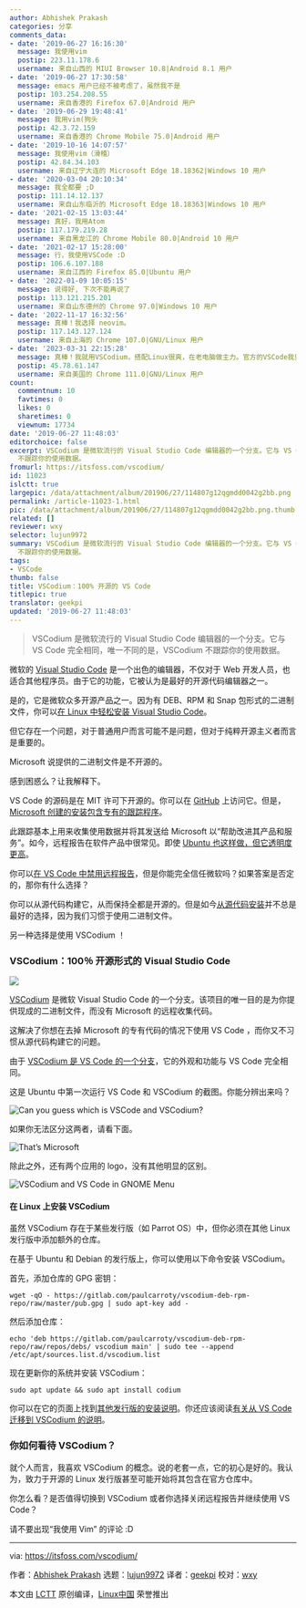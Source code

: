 ```yaml
---
author: Abhishek Prakash
categories: 分享
comments_data:
- date: '2019-06-27 16:16:30'
  message: 我使用vim
  postip: 223.11.178.6
  username: 来自山西的 MIUI Browser 10.8|Android 8.1 用户
- date: '2019-06-27 17:30:58'
  message: emacs 用户已经不被考虑了，虽然我不是
  postip: 103.254.208.55
  username: 来自香港的 Firefox 67.0|Android 用户
- date: '2019-06-29 19:48:41'
  message: 我用vim(狗头
  postip: 42.3.72.159
  username: 来自香港的 Chrome Mobile 75.0|Android 用户
- date: '2019-10-16 14:07:57'
  message: 我使用vim（滑稽）
  postip: 42.84.34.103
  username: 来自辽宁大连的 Microsoft Edge 18.18362|Windows 10 用户
- date: '2020-03-04 20:10:34'
  message: 我全都要 ;D
  postip: 111.14.12.137
  username: 来自山东临沂的 Microsoft Edge 18.18363|Windows 10 用户
- date: '2021-02-15 13:03:44'
  message: 真好，我用Atom
  postip: 117.179.219.28
  username: 来自黑龙江的 Chrome Mobile 80.0|Android 10 用户
- date: '2021-02-17 15:28:00'
  message: 行，我使用VSCode :D
  postip: 106.6.107.188
  username: 来自江西的 Firefox 85.0|Ubuntu 用户
- date: '2022-01-09 10:05:15'
  message: 说得好, 下次不能再说了
  postip: 113.121.215.201
  username: 来自山东德州的 Chrome 97.0|Windows 10 用户
- date: '2022-11-17 16:32:56'
  message: 真棒！我选择 neovim。
  postip: 117.143.127.124
  username: 来自上海的 Chrome 107.0|GNU/Linux 用户
- date: '2023-03-31 22:15:28'
  message: 真棒！我就用VSCodium，搭配Linux很爽，在老电脑做主力。官方的VSCode我只在Windows上面用
  postip: 45.78.61.147
  username: 来自美国的 Chrome 111.0|GNU/Linux 用户
count:
  commentnum: 10
  favtimes: 0
  likes: 0
  sharetimes: 0
  viewnum: 17734
date: '2019-06-27 11:48:03'
editorchoice: false
excerpt: VSCodium 是微软流行的 Visual Studio Code 编辑器的一个分支。它与 VS Code 完全相同，唯一不同的是，VSCodium
  不跟踪你的使用数据。
fromurl: https://itsfoss.com/vscodium/
id: 11023
islctt: true
largepic: /data/attachment/album/201906/27/114807g12qgmdd0042g2bb.png
permalink: /article-11023-1.html
pic: /data/attachment/album/201906/27/114807g12qgmdd0042g2bb.png.thumb.jpg
related: []
reviewer: wxy
selector: lujun9972
summary: VSCodium 是微软流行的 Visual Studio Code 编辑器的一个分支。它与 VS Code 完全相同，唯一不同的是，VSCodium
  不跟踪你的使用数据。
tags:
- VSCode
thumb: false
title: VSCodium：100% 开源的 VS Code
titlepic: true
translator: geekpi
updated: '2019-06-27 11:48:03'
---
```



> 
> VSCodium 是微软流行的 Visual Studio Code 编辑器的一个分支。它与 VS Code 完全相同，唯一不同的是，VSCodium 不跟踪你的使用数据。
> 
> 
> 


微软的 [Visual Studio Code](https://code.visualstudio.com/) 是一个出色的编辑器，不仅对于 Web 开发人员，也适合其他程序员。由于它的功能，它被认为是最好的开源代码编辑器之一。


是的，它是微软众多开源产品之一。因为有 DEB、RPM 和 Snap 包形式的二进制文件，你可以[在 Linux 中轻松安装 Visual Studio Code](https://itsfoss.com/install-visual-studio-code-ubuntu/)。


但它存在一个问题，对于普通用户而言可能不是问题，但对于纯粹开源主义者而言是重要的。


Microsoft 说提供的二进制文件是不开源的。


感到困惑么？让我解释下。


VS Code 的源码是在 MIT 许可下开源的。你可以在 [GitHub](https://github.com/Microsoft/vscode) 上访问它。但是，[Microsoft 创建的安装包含专有的跟踪程序](https://github.com/Microsoft/vscode/issues/60#issuecomment-161792005)。


此跟踪基本上用来收集使用数据并将其发送给 Microsoft 以“帮助改进其产品和服务”。如今，远程报告在软件产品中很常见。即使 [Ubuntu 也这样做，但它透明度更高](https://itsfoss.com/ubuntu-data-collection-stats/)。


你可以[在 VS Code 中禁用远程报告](https://code.visualstudio.com/docs/supporting/faq#_how-to-disable-telemetry-reporting)，但是你能完全信任微软吗？如果答案是否定的，那你有什么选择？


你可以从源代码构建它，从而保持全都是开源的。但是如今[从源代码安装](https://itsfoss.com/install-software-from-source-code/)并不总是最好的选择，因为我们习惯于使用二进制文件。


另一种选择是使用 VSCodium ！


### VSCodium：100％ 开源形式的 Visual Studio Code


![](/data/attachment/album/201906/27/114807g12qgmdd0042g2bb.png)


[VSCodium](https://vscodium.com/) 是微软 Visual Studio Code 的一个分支。该项目的唯一目的是为你提供现成的二进制文件，而没有 Microsoft 的远程收集代码。


这解决了你想在去掉 Microsoft 的专有代码的情况下使用 VS Code ，而你又不习惯从源代码构建它的问题。


由于 [VSCodium 是 VS Code 的一个分支](https://github.com/VSCodium/vscodium)，它的外观和功能与 VS Code 完全相同。


这是 Ubuntu 中第一次运行 VS Code 和 VSCodium 的截图。你能分辨出来吗？


![Can you guess which is VSCode and VSCodium?](/data/attachment/album/201906/27/114811mgi05zlhld36ulld.png)


如果你无法区分这两者，请看下面。


![That’s Microsoft](/data/attachment/album/201906/27/114813spyp99p7poo97pre.png)


除此之外，还有两个应用的 logo，没有其他明显的区别。


![VSCodium and VS Code in GNOME Menu](/data/attachment/album/201906/27/114815ym8s8ycd8ays81yz.jpg)


#### 在 Linux 上安装 VSCodium


虽然 VSCodium 存在于某些发行版（如 Parrot OS）中，但你必须在其他 Linux 发行版中添加额外的仓库。


在基于 Ubuntu 和 Debian 的发行版上，你可以使用以下命令安装 VSCodium。


首先，添加仓库的 GPG 密钥：



```
wget -qO - https://gitlab.com/paulcarroty/vscodium-deb-rpm-repo/raw/master/pub.gpg | sudo apt-key add -
```

然后添加仓库：



```
echo 'deb https://gitlab.com/paulcarroty/vscodium-deb-rpm-repo/raw/repos/debs/ vscodium main' | sudo tee --append /etc/apt/sources.list.d/vscodium.list
```

现在更新你的系统并安装 VSCodium：



```
sudo apt update && sudo apt install codium
```

你可以在它的页面上找到[其他发行版的安装说明](https://vscodium.com/#install)。你还应该阅读[有关从 VS Code 迁移到 VSCodium 的说明](https://vscodium.com/#migrate)。


### 你如何看待 VSCodium？


就个人而言，我喜欢 VSCodium 的概念。说的老套一点，它的初心是好的。我认为，致力于开源的 Linux 发行版甚至可能开始将其包含在官方仓库中。


你怎么看？是否值得切换到 VSCodium 或者你选择关闭远程报告并继续使用 VS Code？


请不要出现“我使用 Vim” 的评论 :D




---


via: <https://itsfoss.com/vscodium/>


作者：[Abhishek Prakash](https://itsfoss.com/author/abhishek/) 选题：[lujun9972](https://github.com/lujun9972) 译者：[geekpi](https://github.com/geekpi) 校对：[wxy](https://github.com/wxy)


本文由 [LCTT](https://github.com/LCTT/TranslateProject) 原创编译，[Linux中国](https://linux.cn/) 荣誉推出